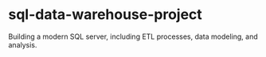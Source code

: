 # sql-data-warehouse-project
Building a modern SQL server, including ETL processes, data modeling, and analysis.

